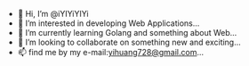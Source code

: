 - 👋 Hi, I’m @iYIYiYIYi
- 👀 I’m interested in developing Web Applications...
- 🌱 I’m currently learning Golang and something about Web...
- 💞️ I’m looking to collaborate on something new and exciting...
- 📫 find me by my e-mail:yihuang728@gmail.com...

<!---
iYIYiYIYi/iYIYiYIYi is a ✨ special ✨ repository because its `README.md` (this file) appears on your GitHub profile.
You can click the Preview link to take a look at your changes.
--->
